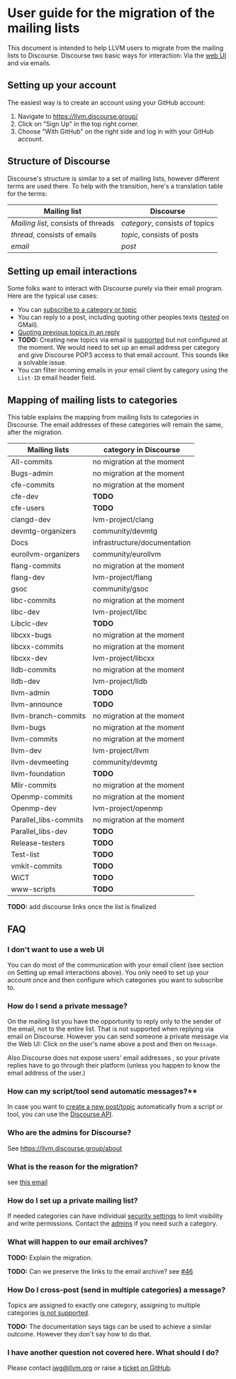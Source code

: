 # User guide for the migration of the mailing lists

This document is intended to help LLVM users to migrate from the mailing lists to
Discourse. Discourse two basic ways for interaction: Via the [web
UI](https://llvm.discourse.group/) and via emails.

## Setting up your account

The easiest way is to create an account using your GitHub account:

1. Navigate to https://llvm.discourse.group/
1. Click on "Sign Up" in the top right corner.
1. Choose "With GitHub" on the right side and log in with your GitHub account.

## Structure of Discourse

Discourse's structure is similar to a set of mailing lists, however different
terms are used there. To help with the transition, here's a translation table
for the terms:

| Mailing list | Discourse |
|--------------|-----------|
| *Mailing list*, consists of threads | *category*, consists of topics |
| *thread*, consists of emails | *topic*, consists of posts |
| *email* | *post* |

## Setting up email interactions

Some folks want to interact with Discourse purely via their email program. Here
are the typical use cases:

* You can [subscribe to a category or topic](https://discourse.mozilla.org/t/how-do-i-subscribe-to-categories-and-topics/16024)
* You can reply to a post, including quoting other peoples texts
  ([tested](https://llvm.discourse.group/t/email-interaction-with-discourse/3306/4) on GMail).
* [Quoting previous topics in an reply](https://meta.discourse.org/t/single-quote-block-dropped-in-email-reply/144802)
* **TODO:** Creating new topics via email is
  [supported](https://meta.discourse.org/t/start-a-new-topic-via-email/62977)
  but not configured at the moment. We would need to set up an email address
  per category and give Discourse POP3 access to that email account. This sounds
  like a solvable issue.
* You can filter incoming emails in your email client by category using the
  `List-ID` email header field.

## Mapping of mailing lists to categories

This table explains the mapping from mailing lists to categories in Discourse.
The email addresses of these categories will remain the same, after the
migration.

| Mailing lists         | category in Discourse |
|-----------------------|--------------------|
| All-commits           | no migration at the moment |
| Bugs-admin            | no migration at the moment |
| cfe-commits           | no migration at the moment |
| cfe-dev               | **TODO** |
| cfe-users             | **TODO** |
| clangd-dev            | lvm-project/clang |
| devmtg-organizers     | community/devmtg |
| Docs                  | infrastructure/documentation |
| eurollvm-organizers   | community/eurollvm |
| flang-commits         | no migration at the moment |
| flang-dev             | lvm-project/flang |
| gsoc                  | community/gsoc |
| libc-commits          | no migration at the moment |
| libc-dev              | lvm-project/libc |
| Libclc-dev            | **TODO** |
| libcxx-bugs           | no migration at the moment |
| libcxx-commits        | no migration at the moment |
| libcxx-dev            | lvm-project/libcxx |
| lldb-commits          | no migration at the moment |
| lldb-dev              | lvm-project/lldb |
| llvm-admin            | **TODO** |
| llvm-announce         | **TODO** |
| llvm-branch-commits   | no migration at the moment |
| llvm-bugs             | no migration at the moment |
| llvm-commits          | no migration at the moment |
| llvm-dev              | lvm-project/llvm |
| llvm-devmeeting       | community/devmtg |
| llvm-foundation       | **TODO** |
| Mlir-commits          | no migration at the moment |
| Openmp-commits        | no migration at the moment |
| Openmp-dev            | lvm-project/openmp |
| Parallel_libs-commits | no migration at the moment |
| Parallel_libs-dev     | **TODO** |
| Release-testers       | **TODO** |
| Test-list             | **TODO** |
| vmkit-commits         | **TODO** |
| WiCT                  | **TODO** |
| www-scripts           | **TODO** |

**TODO:** add discourse links once the list is finalized

## FAQ

### I don't want to use a web UI

You can do most of the communication with your email client (see section on
Setting up email interactions above). You only need to set up your account once
and then configure which categories you want to subscribe to.

### How do I send a private message?

On the mailing list you have the opportunity to reply only to the sender of
the email, not to the entire list. That is not supported when replying via
email on Discourse. However you can send someone a private message via the
Web UI: Click on the user's name above a post and then on `Message`.

Also Discourse does not expose users' email addresses , so your private
replies have to go through their platform (unless you happen to know the
email address of the user.)

### How can my script/tool send automatic messages?**

In case you want to [create a new
post/topic](https://docs.discourse.org/#tag/Posts/paths/~1posts.json/post)
automatically from a script or tool, you can use the
[Discourse API](https://docs.discourse.org/).

### Who are the admins for Discourse?

See https://llvm.discourse.group/about

### What is the reason for the migration?

see [this email](https://lists.llvm.org/pipermail/llvm-dev/2021-June/150823.html)

### How do I set up a private mailing list?

If needed categories can have individual [security
settings](https://meta.discourse.org/t/how-to-use-category-security-settings-to-create-private-categories/87678)
to limit visibility and write permissions. Contact the
[admins](https://llvm.discourse.group/about) if you need such a category.

### What will happen to our email archives?

**TODO:** Explain the migration.

**TODO:** Can we preserve the links to the email archive?
see [#46](https://github.com/llvm/llvm-iwg/issues/46)

### How Do I cross-post (send in multiple categories) a message?

Topics are assigned to exactly one category, assigning to multiple categories
[is not supported](https://meta.discourse.org/t/selecting-multiple-category/116827).

**TODO:** The documentation says tags can be used to achieve a similar outcome.
However they don't say how to do that.

### I have another question not covered here. What should I do?

Please contact iwg@llvm.org or raise a
[ticket on GitHub](https://github.com/llvm/llvm-iwg/issues).
